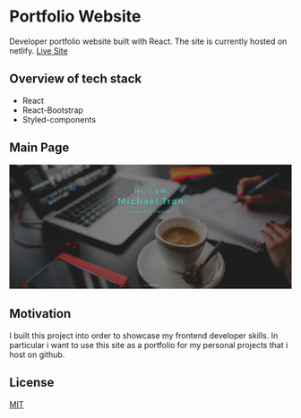 # Portfolio Website

Developer portfolio website built with React.
The site is currently hosted on netlify.
[Live Site](https://michael-tran-portfolio.netlify.app/)

## Overview of tech stack

* React
* React-Bootstrap
* Styled-components

## Main Page

![login](/src/assets/img/projects/portfolio.webp)


## Motivation

I built this project into order to showcase my frontend developer skills.
In particular i want to use this site as a portfolio for my personal projects
that i host on github.

## License
[MIT](https://choosealicense.com/licenses/mit/)
